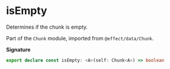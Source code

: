 # isEmpty

Determines if the chunk is empty.

Part of the `Chunk` module, imported from `@effect/data/Chunk`.

**Signature**

```ts
export declare const isEmpty: <A>(self: Chunk<A>) => boolean
```

